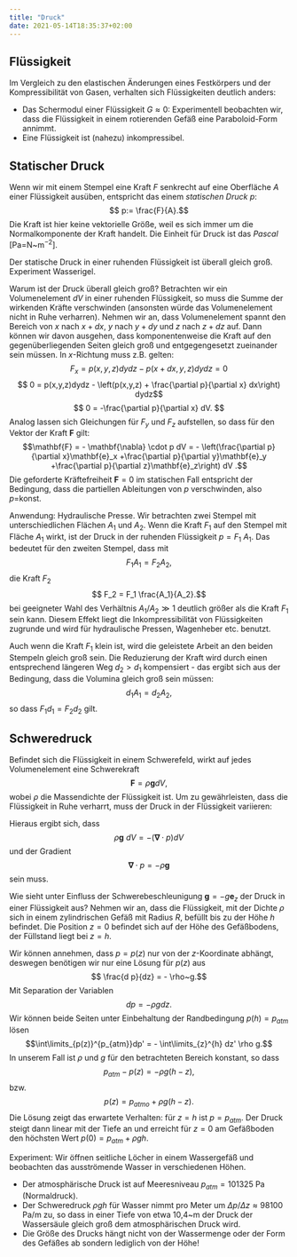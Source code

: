 ```yaml
---
title: "Druck"
date: 2021-05-14T18:35:37+02:00
---
```

## Flüssigkeit
Im Vergleich zu den elastischen Änderungen eines Festkörpers und der 
Kompressibilität von Gasen, verhalten sich Flüssigkeiten deutlich anders:
   * Das Schermodul einer Flüssigkeit $G\approx 0$: Experimentell beobachten wir, dass die
Flüssigkeit in einem rotierenden Gefäß eine Paraboloid-Form annimmt.
   * Eine Flüssigkeit ist (nahezu) inkompressibel.

## Statischer Druck
Wenn wir mit einem Stempel eine Kraft $F$ senkrecht auf eine Oberfläche $A$ einer Flüssigkeit ausüben, entspricht
das einem _statischen Druck_ $p$:
$$ p:= \frac{F}{A}.$$
Die Kraft ist hier keine vektorielle Größe, weil es sich immer um die Normalkomponente der Kraft handelt. 
Die Einheit für Druck ist das _Pascal_ [Pa=N~m$^{-2}$]. 

Der statische Druck in einer ruhenden Flüssigkeit ist überall gleich groß. Experiment Wasserigel.

Warum ist der Druck überall gleich groß? Betrachten wir ein Volumenelement $dV$ in einer ruhenden Flüssigkeit, so muss die
Summe der wirkenden Kräfte verschwinden (ansonsten würde das Volumenelement nicht in Ruhe verharren). 
Nehmen wir an, dass Volumenelement spannt den Bereich von $x$ nach $x+dx$, $y$ nach $y+dy$ und $z$ nach $z+dz$ auf.
Dann können wir davon ausgehen, dass komponentenweise die Kraft auf den gegenüberliegenden Seiten gleich groß und 
entgegengesetzt zueinander sein müssen. In $x$-Richtung muss z.B. gelten:
$$F_x = p(x,y,z)dydz - p(x+dx,y,z) dydz = 0$$
$$ 0 = p(x,y,z)dydz - \left(p(x,y,z) + \frac{\partial p}{\partial x} dx\right) dydz$$
$$ 0 = -\frac{\partial p}{\partial x} dV. $$
Analog lassen sich Gleichungen für $F_y$ und $F_z$ aufstellen, so dass für den Vektor der  Kraft $\mathbf{F}$ gilt:
$$\mathbf{F} = - \mathbf{\nabla} \cdot p dV = - \left(\frac{\partial p}{\partial x}\mathbf{e}_x 
                                                 +\frac{\partial p}{\partial y}\mathbf{e}_y
                                                 +\frac{\partial p}{\partial z}\mathbf{e}_z\right) dV .$$
Die geforderte Kräftefreiheit $\mathbf{F} = 0$
im statischen Fall  entspricht der Bedingung, dass  die partiellen Ableitungen von $p$ verschwinden, also $p=$konst.

Anwendung: Hydraulische Presse. Wir betrachten zwei Stempel mit unterschiedlichen Flächen $A_1$ und $A_2$. 
Wenn die Kraft $F_1$ auf den Stempel mit Fläche $A_1$ wirkt, ist der Druck in der ruhenden Flüssigkeit $p=F_1~A_1$. 
Das bedeutet für den zweiten Stempel, dass mit 
$$ F_1 A_1 = F_2 A_2,$$
die Kraft $F_2$ 
$$ F_2 = F_1 \frac{A_1}{A_2}.$$
bei geeigneter Wahl des Verhältnis $A_1/A_2\gg 1$ deutlich größer als die Kraft $F_1$ sein kann. Diesem Effekt liegt
die Inkompressibilität von Flüssigkeiten zugrunde und
wird für hydraulische Pressen, Wagenheber etc. benutzt.  

Auch wenn die Kraft $F_1$ klein ist, wird die geleistete Arbeit an den beiden Stempeln gleich groß sein.
 Die Reduzierung der Kraft wird durch einen entsprechend längeren Weg $d_2>d_1$ 
kompensiert - das ergibt sich aus der Bedingung, dass die Volumina gleich groß sein müssen: 
$$ d_1 A_1 =  d_2 A_2,$$
so dass $F_1 d_1 = F_2 d_2$ gilt.



## Schweredruck
Befindet sich die Flüssigkeit in einem Schwerefeld, wirkt auf jedes Volumenelement eine Schwerekraft
$$\mathbf{F}= \rho \mathbf{g} dV,$$
wobei $\rho$ die Massendichte der Flüssigkeit ist. Um zu gewährleisten, dass die Flüssigkeit in 
Ruhe verharrt, muss der Druck in der Flüssigkeit variieren: 

 Hieraus ergibt sich, dass 
$$\rho \mathbf{g}~dV = -(\mathbf{\nabla}\cdot p) dV$$ 
und der Gradient 
$$\mathbf{\nabla}\cdot p = - \rho \mathbf{g}$$
sein muss. 

Wie sieht unter Einfluss der Schwerebeschleunigung $\mathbf{g}=-g\mathbf{e}_z$
der Druck in einer Flüssigkeit aus?  Nehmen wir an, dass die Flüssigkeit,
mit der Dichte $\rho$ sich in einem zylindrischen Gefäß mit Radius
$R$, befüllt bis zu der Höhe $h$ befindet. Die Position $z=0$ befindet sich auf
der Höhe des Gefäßbodens, der Füllstand liegt bei $z=h$.

Wir können annehmen, dass $p=p(z)$ nur von der $z$-Koordinate abhängt, deswegen
benötigen wir nur eine Lösung für $p(z)$ aus
$$ \frac{d p}{dz} = - \rho~g.$$
Mit Separation der Variablen 
$$ dp = - \rho g dz.$$
Wir können beide Seiten unter Einbehaltung der Randbedingung $p(h)=p_{atm}$
lösen
$$\int\limits_{p(z)}^{p_{atm}}dp' = - \int\limits_{z}^{h} dz' \rho g.$$
In unserem Fall ist $\rho$ und $g$ für den betrachteten Bereich konstant, so dass
$$p_{atm}- p(z)  = - \rho g (h-z), $$
bzw.
$$p(z) = p_{atmo} + \rho g (h-z).$$
Die Lösung zeigt das erwartete Verhalten: für $z=h$ ist $p=p_{atm}$. Der Druck steigt
dann linear mit der Tiefe an und erreicht für $z=0$ am Gefäßboden den höchsten Wert 
$p(0) = p_{atm}+ \rho g h$.

Experiment: Wir öffnen seitliche Löcher in einem Wassergefäß und beobachten das ausströmende Wasser in verschiedenen
Höhen. 

  * Der atmosphärische Druck ist auf Meeresniveau  $p_{atm}=101325$ Pa  (Normaldruck).
  * Der Schweredruck $\rho g h$ für Wasser nimmt pro Meter um $\Delta p / \Delta z \approx 98100$ Pa/m zu, so 
dass in einer Tiefe von etwa 10,4~m der Druck der Wassersäule gleich groß dem atmosphärischen Druck wird.
  * Die Größe des Drucks hängt nicht von der Wassermenge oder der Form des Gefäßes ab sondern lediglich von der Höhe!
